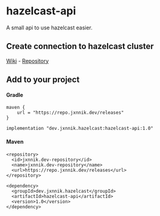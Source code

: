# hazelcast-api
A small api to use hazelcast easier.

## Create connection to hazelcast cluster
[Wiki](https://github.com/active-development/hazelcast-api/wiki) - [Repository](https://repo.jxnnik.dev/#/releases/)

## Add to your project

#### Gradle
```
maven {
    url = "https://repo.jxnnik.dev/releases"
}
```

```
implementation "dev.jxnnik.hazelcast:hazelcast-api:1.0"
```

#### Maven
```
<repository>
  <id>jxnnik.dev-repository</id>
  <name>jxnnik.dev-repository</name>
  <url>https://repo.jxnnik.dev/releases</url>
</repository>
```
```
<dependency>
  <groupId>dev.jxnnik.hazelcast</groupId>
  <artifactId>hazelcast-api</artifactId>
  <version>1.0</version>
</dependency>
```
